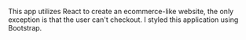 This app utilizes React to create an ecommerce-like website, the only exception is that the user can't checkout. I styled this application using Bootstrap.
